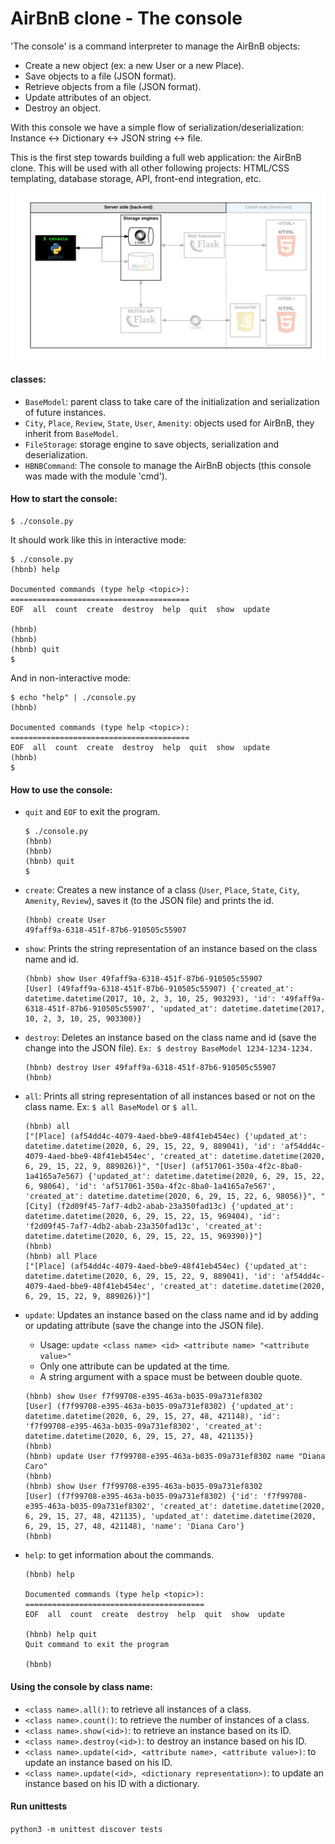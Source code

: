 # AirBnB clone - The console

'The console' is a command interpreter to manage the AirBnB objects:

- Create a new object (ex: a new User or a new Place).
- Save objects to a file (JSON format).
- Retrieve objects from a file (JSON format).
- Update attributes of an object.
- Destroy an object.

With this console we have a simple flow of serialization/deserialization:
Instance <-> Dictionary <-> JSON string <-> file.

This is the first step towards building a full web application: the AirBnB clone. This will be used with all other following projects: HTML/CSS templating, database storage, API, front-end integration, etc.

![AirBnB_clone](AirBnB_clone.png?raw=true "Title")

#### classes:
- `BaseModel`: parent class to take care of the initialization and serialization of future instances.
- `City`, `Place`, `Review`, `State`, `User`, `Amenity`: objects used for AirBnB, they inherit from `BaseModel`.
- `FileStorage`: storage engine to save objects, serialization and deserialization.
- `HBNBCommand`: The console to manage the AirBnB objects (this console was made with the module 'cmd').


#### How to start the console:
```
$ ./console.py
```

It should work like this in interactive mode:
```
$ ./console.py
(hbnb) help

Documented commands (type help <topic>):
========================================
EOF  all  count  create  destroy  help  quit  show  update

(hbnb)
(hbnb)
(hbnb) quit
$

```

And in non-interactive mode:
```
$ echo "help" | ./console.py
(hbnb)

Documented commands (type help <topic>):
========================================
EOF  all  count  create  destroy  help  quit  show  update
(hbnb)
$
```


#### How to use the console:

- `quit` and `EOF` to exit the program.
	```
	$ ./console.py
	(hbnb)
	(hbnb)
	(hbnb) quit
	$
	```

- `create`: Creates a new instance of a class (`User`, `Place`, `State`, `City`, `Amenity`, `Review`), saves it (to the JSON file) and prints the id.
	```
	(hbnb) create User
	49faff9a-6318-451f-87b6-910505c55907
	```

- `show`: Prints the string representation of an instance based on the class name and id.
	```
	(hbnb) show User 49faff9a-6318-451f-87b6-910505c55907
	[User] (49faff9a-6318-451f-87b6-910505c55907) {'created_at': datetime.datetime(2017, 10, 2, 3, 10, 25, 903293), 'id': '49faff9a-6318-451f-87b6-910505c55907', 'updated_at': datetime.datetime(2017, 10, 2, 3, 10, 25, 903300)}
	```

- `destroy`: Deletes an instance based on the class name and id (save the change into the JSON file). `Ex: $ destroy BaseModel 1234-1234-1234.`
	```
	(hbnb) destroy User 49faff9a-6318-451f-87b6-910505c55907
	(hbnb)
	```

- `all`: Prints all string representation of all instances based or not on the class name. Ex: `$ all BaseModel` or `$ all`.
	```
	(hbnb) all
	["[Place] (af54dd4c-4079-4aed-bbe9-48f41eb454ec) {'updated_at': datetime.datetime(2020, 6, 29, 15, 22, 9, 889041), 'id': 'af54dd4c-4079-4aed-bbe9-48f41eb454ec', 'created_at': datetime.datetime(2020, 6, 29, 15, 22, 9, 889026)}", "[User] (af517061-350a-4f2c-8ba0-1a4165a7e567) {'updated_at': datetime.datetime(2020, 6, 29, 15, 22, 6, 98064), 'id': 'af517061-350a-4f2c-8ba0-1a4165a7e567', 'created_at': datetime.datetime(2020, 6, 29, 15, 22, 6, 98056)}", "[City] (f2d09f45-7af7-4db2-abab-23a350fad13c) {'updated_at': datetime.datetime(2020, 6, 29, 15, 22, 15, 969404), 'id': 'f2d09f45-7af7-4db2-abab-23a350fad13c', 'created_at': datetime.datetime(2020, 6, 29, 15, 22, 15, 969390)}"]
	(hbnb)
	(hbnb) all Place
	["[Place] (af54dd4c-4079-4aed-bbe9-48f41eb454ec) {'updated_at': datetime.datetime(2020, 6, 29, 15, 22, 9, 889041), 'id': 'af54dd4c-4079-4aed-bbe9-48f41eb454ec', 'created_at': datetime.datetime(2020, 6, 29, 15, 22, 9, 889026)}"]
	```

- `update`: Updates an instance based on the class name and id by adding or updating attribute (save the change into the JSON file).
	- Usage: `update <class name> <id> <attribute name> "<attribute value>"`
	- Only one attribute can be updated at the time.
	- A string argument with a space must be between double quote.

	```
	(hbnb) show User f7f99708-e395-463a-b035-09a731ef8302
	[User] (f7f99708-e395-463a-b035-09a731ef8302) {'updated_at': datetime.datetime(2020, 6, 29, 15, 27, 48, 421148), 'id': 'f7f99708-e395-463a-b035-09a731ef8302', 'created_at': datetime.datetime(2020, 6, 29, 15, 27, 48, 421135)}
	(hbnb)
	(hbnb) update User f7f99708-e395-463a-b035-09a731ef8302 name "Diana Caro"
	(hbnb)
	(hbnb) show User f7f99708-e395-463a-b035-09a731ef8302
	[User] (f7f99708-e395-463a-b035-09a731ef8302) {'id': 'f7f99708-e395-463a-b035-09a731ef8302', 'created_at': datetime.datetime(2020, 6, 29, 15, 27, 48, 421135), 'updated_at': datetime.datetime(2020, 6, 29, 15, 27, 48, 421148), 'name': 'Diana Caro'}
	(hbnb)
	```

- `help`: to get information about the commands.
	```
	(hbnb) help

	Documented commands (type help <topic>):
	========================================
	EOF  all  count  create  destroy  help  quit  show  update

	(hbnb) help quit
	Quit command to exit the program

	(hbnb)
	```

#### Using the console by class name:

- `<class name>.all()`: to retrieve all instances of a class.
- `<class name>.count()`: to retrieve the number of instances of a class.
- `<class name>.show(<id>)`: to retrieve an instance based on its ID.
- `<class name>.destroy(<id>)`: to destroy an instance based on his ID.
- `<class name>.update(<id>, <attribute name>, <attribute value>)`: to update an instance based on his ID.
- `<class name>.update(<id>, <dictionary representation>)`: to update an instance based on his ID with a dictionary.

#### Run unittests
`python3 -m unittest discover tests`
